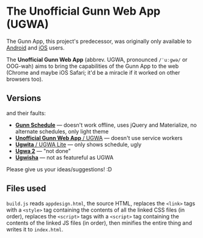 # The Unofficial Gunn Web App (UGWA)
The Gunn App, this project's predecessor, was originally only available to [Android](https://github.com/RiceCakess/TheGunnApp) and [iOS](https://github.com/xaviloinaz/thegunnapp) users.

The **Unofficial Gunn Web App** (abbrev. UGWA, pronounced `/ˈuːɡwə/` or OOG-wah) aims to bring the capabilities of the Gunn App to the web (Chrome and maybe iOS Safari; it'd be a miracle if it worked on other browsers too).

## Versions
and their faults:
- [**Gunn Schedule**](https://orbiit.github.io/gunn-web-app/schedule/) — doesn't work offline, uses jQuery and Materialize, no alternate schedules, only light theme
- [**Unofficial Gunn Web App** / UGWA](https://orbiit.github.io/gunn-web-app/) — doesn't use service workers
- [**Ugwita** / UGWA Lite](https://orbiit.github.io/gunn-web-app/lite/) — only shows schedule, ugly
- [**Ugwa 2**](https://orbiit.github.io/ugwa2/) — "not done"
- [**Ugwisha**](https://orbiit.github.io/ugwisha/) — not as featureful as UGWA

Please give us your ideas/suggestions! :D

## Files used
`build.js` reads `appdesign.html`, the source HTML, replaces the `<link>` tags with a `<style>` tag containing the contents of all the linked CSS files (in order), replaces the `<script>` tags with a `<script>` tag containing the contents of the linked JS files (in order), then minifies the entire thing and writes it to `index.html`.
